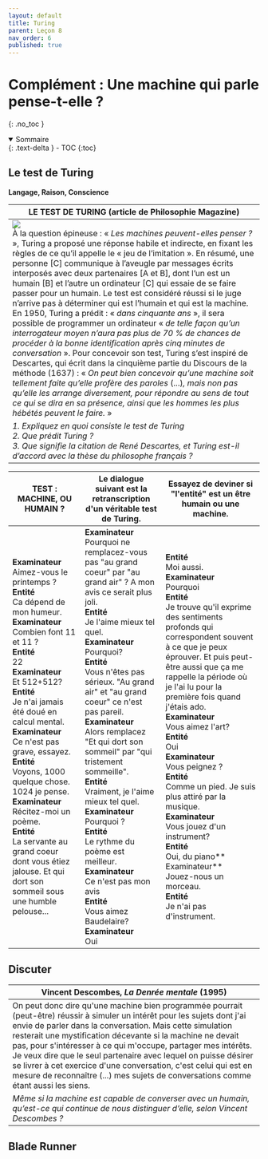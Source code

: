 ```yaml
---
layout: default
title: Turing
parent: Leçon 8
nav_order: 6
published: true
---
```


# Complément : Une machine qui parle pense-t-elle ?
{: .no_toc }

<details open markdown="block">
  <summary>
    Sommaire
  </summary>
  {: .text-delta }
- TOC
{:toc}
</details>

## Le test de Turing

**Langage, Raison, Conscience**

| LE TEST DE TURING (article de Philosophie Magazine)      |
| -------------------------------- |
| ![](assets/Pasted%20image%2020240321103953.png)<br>À la question épineuse : « *Les machines peuvent-elles penser ?* », Turing a proposé une réponse habile et indirecte, en fixant les règles de ce qu’il appelle le « jeu de l’imitation ». En résumé, une personne [C] communique à l’aveugle par messages écrits interposés avec deux partenaires [A et B], dont l’un est un humain [B] et l’autre un ordinateur [C] qui essaie de se faire passer pour un humain. Le test est considéré réussi si le juge n’arrive pas à déterminer qui est l’humain et qui est la machine. En 1950, Turing a prédit : « *dans cinquante ans* », il sera possible de programmer un ordinateur « *de telle façon qu’un interrogateur moyen n’aura pas plus de 70 % de chances de procéder à la bonne identification après cinq minutes de conversation* ». Pour concevoir son test, Turing s’est inspiré de Descartes, qui écrit dans la cinquième partie du Discours de la méthode (1637) : « *On peut bien concevoir qu’une machine soit tellement faite qu’elle profère des paroles* (...)*, mais non pas qu’elle les arrange diversement, pour répondre au sens de tout ce qui se dira en sa présence, ainsi que les hommes les plus hébétés peuvent le faire.* » |
| *1. Expliquez en quoi consiste le test de Turing <br> 2. Que prédit Turing ? <br> 3. Que signifie la citation de René Descartes, et Turing est-il d’accord avec la thèse du philosophe français ?*         |

| TEST : MACHINE, OU HUMAIN ?       | Le dialogue suivant est la retranscription d'un véritable test de Turing.            | Essayez de deviner si "l'entité" est un être humain ou une machine.   |
| --------------------------------------- | ----------------------------------------- | ------------------------------------------ |
| **Examinateur**  <br>Aimez-vous le printemps ?  <br>**Entité**  <br>Ca dépend de mon humeur.  <br>**Examinateur**  <br>Combien font 11 et 11 ?  <br>**Entité**  <br>22  <br>**Examinateur**  <br>Et 512+512?  <br>**Entité**  <br>Je n'ai jamais été doué en calcul mental.  <br>**Examinateur**  <br>Ce n'est pas grave, essayez.  <br>**Entité**  <br>Voyons, 1000 quelque chose. 1024 je pense.  <br>**Examinateur**  <br>Récitez-moi un poème.  <br>**Entité**  <br>La servante au grand coeur dont vous étiez jalouse. Et qui dort son sommeil sous une humble pelouse... | **Examinateur**  <br>Pourquoi ne remplacez-vous pas "au grand coeur" par "au grand air" ? A mon avis ce serait plus joli.  <br>**Entité**  <br>Je l'aime mieux tel quel.  <br>**Examinateur**  <br>Pourquoi?  <br>**Entité**  <br>Vous n'êtes pas sérieux. "Au grand air" et "au grand coeur" ce n'est pas pareil.  <br>**Examinateur**  <br>Alors remplacez "Et qui dort son sommeil" par "qui tristement sommeille".  <br>**Entité**  <br>Vraiment, je l'aime mieux tel quel.  <br>**Examinateur**  <br>Pourquoi ?  <br>**Entité**  <br>Le rythme du poème est meilleur.  <br>**Examinateur**  <br>Ce n'est pas mon avis  <br>**Entité**  <br>Vous aimez Baudelaire?  <br>**Examinateur**  <br>Oui | **Entité**  <br>Moi aussi.  <br>**Examinateur**  <br>Pourquoi  <br>**Entité**  <br>Je trouve qu'il exprime des sentiments profonds qui correspondent souvent à ce que je peux éprouver. Et puis peut-être aussi que ça me rappelle la période où je l'ai lu pour la première fois quand j'étais ado.  <br>**Examinateur**  <br>Vous aimez l'art?  <br>**Entité**  <br>Oui  <br>**Examinateur**  <br>Vous peignez ?  <br>**Entité**  <br>Comme un pied. Je suis plus attiré par la musique.  <br>**Examinateur**  <br>Vous jouez d'un instrument?  <br>**Entité**  <br>Oui, du piano**  <br>Examinateur**  <br>Jouez-nous un morceau.  <br>**Entité**  <br>Je n'ai pas d'instrument. |

## Discuter

| Vincent Descombes, *La Denrée mentale* (1995)             |
| ------------------------ |
| On peut donc dire qu'une machine bien programmée pourrait (peut-être) réussir à simuler un intérêt pour les sujets dont j'ai envie de parler dans la conversation. Mais cette simulation resterait une mystification décevante si la machine ne devait pas, pour s'intéresser à ce qui m'occupe, partager mes intérêts. Je veux dire que le seul partenaire avec lequel on puisse désirer se livrer à cet exercice d'une conversation, c'est celui qui est en mesure de reconnaître (...) mes sujets de conversations comme étant aussi les siens. |
| *Même si la machine est capable de converser avec un humain, qu’est-ce qui continue de nous distinguer d’elle, selon Vincent Descombes ?*     |

## Blade Runner